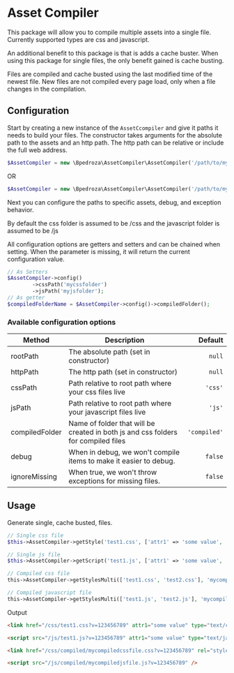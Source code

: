 # Asset Compiler
This package will allow you to compile multiple assets into a single file. Currently supported types are css and javascript.


An additional benefit to this package is that is adds a cache buster. 
When using this package for single files, the only benefit gained is cache busting.


Files are compiled and cache busted using the last modified time of the newest file. New files are not compiled every page load, only when 
a file changes in the compilation.

## Configuration

Start by creating a new instance of the `AssetCcompiler` and give it paths it needs to build your files.
The constructor takes arguments for the absolute path to the assets and an http path. The http path can be relative or include the full web address.
```php
$AssetCompiler = new \Bpedroza\AssetCompiler\AssetCompiler('/path/to/my/assets/', '/assets/');
```
OR
```php
$AssetCompiler = new \Bpedroza\AssetCompiler\AssetCompiler('/path/to/my/assets/', 'http://www.example.com');
```

Next you can configure the paths to specific assets, debug, and exception behavior. 

By default the css folder is assumed to be /css and the javascript folder is assumed to be /js

All configuration options are getters and setters and can be chained when setting. When the parameter is missing, it will return the current configuration value.

```php
// As Setters
$AssetCompiler->config()
        ->cssPath('mycssfolder')
        ->jsPath('myjsfolder');
// As getter
$compiledFolderName = $AssetCompiler->config()->compiledFolder();
```

### Available configuration options

| Method        | Description   | Default  |
| ------------- |-------------| -----:|
| rootPath     | The absolute path (set in constructor) | `null` |
| httpPath     | The http path (set in constructor) | `null` |
| cssPath     | Path relative to root path where your css files live | `'css'` |
| jsPath      | Path relative to root path where your javascript files live     |   `'js'` |
| compiledFolder | Name of folder that will be created in both js and css folders for compiled files      |    `'compiled'` |
| debug | When in debug, we won't compile items to make it easier to debug.     |    `false` |
| ignoreMissing | When true, we won't throw exceptions for missing files.      |    `false` |

## Usage

Generate single, cache busted, files.


```php
// Single css file
$this->AssetCompiler->getStyle('test1.css', ['attr1' => 'some value', 'type' => 'text/css']);

// Single js file
$this->AssetCompiler->getScript('test1.js', ['attr1' => 'some value', 'type' => 'text/javascript']);

// Compiled css file
this->AssetCompiler->getStylesMulti(['test1.css', 'test2.css'], 'mycompiledcssfile.css', $attributes = []);

// Compiled javascript file
this->AssetCompiler->getStylesMulti(['test1.js', 'test2.js'], 'mycompiledjsfile.js', $attributes = []);

```

Output
```html
<link href="/css/test1.css?v=123456789" attr1="some value" type="text/css" rel="stylesheet" />

<script src="/js/test1.js?v=123456789" attr1="some value" type="text/javascript" />

<link href="/css/compiled/mycompiledcssfile.css?v=123456789" rel="stylesheet" />

<script src="/js/compiled/mycompiledjsfile.js?v=123456789" />
```